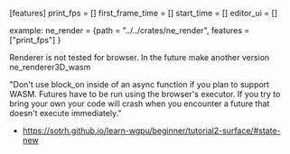 [features]
print_fps = []
first_frame_time = []
start_time = []
editor_ui = []

example:
ne_render = {path = "../../crates/ne_render", features = ["print_fps"] }



Renderer is not tested for browser. In the future make another version ne_renderer3D_wasm

"Don't use block_on inside of an async function if you plan to support WASM. Futures have to be run using the browser's executor. If you try to bring your own your code will crash when you encounter a future that doesn't execute immediately."
- https://sotrh.github.io/learn-wgpu/beginner/tutorial2-surface/#state-new

